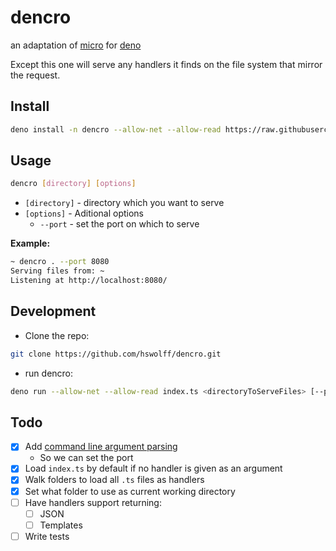 # dencro

an adaptation of [micro](https://github.com/zeit/micro) for [deno](https://deno.land/)

Except this one will serve any handlers it finds on the file system that mirror the request.

## Install

```sh
deno install -n dencro --allow-net --allow-read https://raw.githubusercontent.com/hswolff/dencro/master/index.ts
```

## Usage

```sh
dencro [directory] [options]
```

- `[directory]` - directory which you want to serve
- `[options]` - Aditional options
  - `--port` - set the port on which to serve

**Example:**

```sh
~ dencro . --port 8080
Serving files from: ~
Listening at http://localhost:8080/
```

## Development

- Clone the repo:

```sh
git clone https://github.com/hswolff/dencro.git
```

- run dencro:

```sh
deno run --allow-net --allow-read index.ts <directoryToServeFiles> [--port 8080]
```

## Todo

- [x] Add [command line argument parsing](https://deno.land/std/flags/)
  - So we can set the port
- [x] Load `index.ts` by default if no handler is given as an argument
- [x] Walk folders to load all `.ts` files as handlers
- [x] Set what folder to use as current working directory
- [ ] Have handlers support returning:
  - [ ] JSON
  - [ ] Templates
- [ ] Write tests

